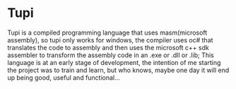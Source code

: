 # Tupi
Tupi is a compiled programming language that uses masm(microsoft assembly), so tupi only works for windows, the compiler uses oc# that translates the code to assembly and then uses the microsoft c++ sdk assembler to transform the assembly code in an .exe or .dll or .lib; This language is at an early stage of development, the intention of me starting the project was to train and learn, but who knows, maybe one day it will end up being good, useful and functional...
